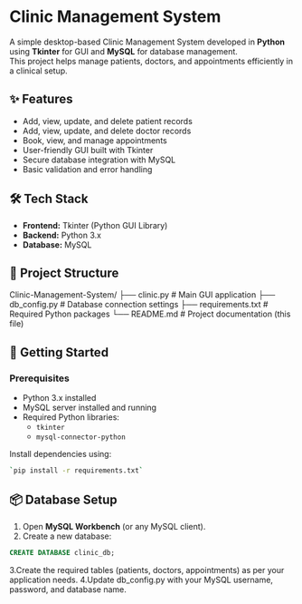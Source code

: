 # Clinic Management System

A simple desktop-based Clinic Management System developed in **Python** using **Tkinter** for GUI and **MySQL** for database management.  
This project helps manage patients, doctors, and appointments efficiently in a clinical setup.

## ✨ Features
- Add, view, update, and delete patient records
- Add, view, update, and delete doctor records
- Book, view, and manage appointments
- User-friendly GUI built with Tkinter
- Secure database integration with MySQL
- Basic validation and error handling

## 🛠️ Tech Stack
- **Frontend:** Tkinter (Python GUI Library)
- **Backend:** Python 3.x
- **Database:** MySQL

## 📂 Project Structure
 Clinic-Management-System/
      ├── clinic.py            # Main GUI application
      ├── db_config.py         # Database connection settings
      ├── requirements.txt     # Required Python packages
      └── README.md            # Project documentation (this file)


## 🚀 Getting Started

### Prerequisites
- Python 3.x installed
- MySQL server installed and running
- Required Python libraries:
  - `tkinter`
  - `mysql-connector-python`

Install dependencies using:
```bash
`pip install -r requirements.txt`
```
## 📦 Database Setup
1. Open **MySQL Workbench** (or any MySQL client).
2. Create a new database:
```sql
CREATE DATABASE clinic_db;
```
3.Create the required tables (patients, doctors, appointments) as per your application needs.
4.Update db_config.py with your MySQL username, password, and database name.











